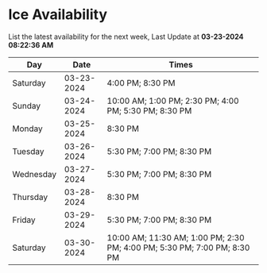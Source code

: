 # Ice Availability

List the latest availability for the next week, Last Update at **03-23-2024 08:22:36 AM**

| Day         | Date        | Times       |
| ----------- | ----------- | ----------- |
|Saturday|03-23-2024|4:00 PM; 8:30 PM|
|Sunday|03-24-2024|10:00 AM; 1:00 PM; 2:30 PM; 4:00 PM; 5:30 PM; 8:30 PM|
|Monday|03-25-2024|8:30 PM|
|Tuesday|03-26-2024|5:30 PM; 7:00 PM; 8:30 PM|
|Wednesday|03-27-2024|5:30 PM; 7:00 PM; 8:30 PM|
|Thursday|03-28-2024|8:30 PM|
|Friday|03-29-2024|5:30 PM; 7:00 PM; 8:30 PM|
|Saturday|03-30-2024|10:00 AM; 11:30 AM; 1:00 PM; 2:30 PM; 4:00 PM; 5:30 PM; 7:00 PM; 8:30 PM|
